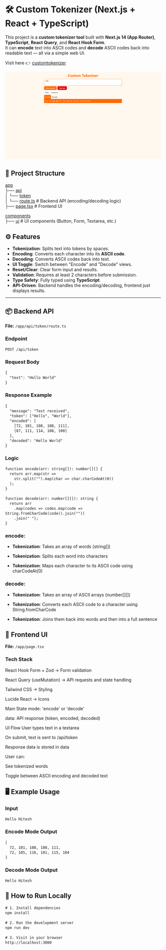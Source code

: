 # 🛠 Custom Tokenizer (Next.js + React + TypeScript)

This project is a **custom tokenizer tool** built with **Next.js 14 (App Router)**, **TypeScript**, **React Query**, and **React Hook Form**.  
It can **encode** text into ASCII codes and **decode** ASCII codes back into readable text — all via a simple web UI.

Visit here 👉 [customtokenizer](https://custom-tokenizer-five.vercel.app/)

[![Alt text](https://raw.githubusercontent.com/pritamjoardar/custom-tokenizer/main/home.png)](https://custom-tokenizer-five.vercel.app/)

## 📂 Project Structure

[app](./app)  
├── [api](./app/api)  
│   └── [token](./app/api/token)  
│       └── [route.ts](./app/api/token/route.ts) # Backend API (encoding/decoding logic)  
├── [page.tsx](./app/page.tsx) # Frontend UI  

[components](./components)  
├── [ui](./components/ui) # UI components (Button, Form, Textarea, etc.)


## ⚙ Features

- **Tokenization**: Splits text into tokens by spaces.
- **Encoding**: Converts each character into its **ASCII code**.
- **Decoding**: Converts ASCII codes back into text.
- **UI Toggle**: Switch between "Encode" and "Decode" views.
- **Reset/Clear**: Clear form input and results.
- **Validation**: Requires at least 2 characters before submission.
- **Type Safety**: Fully typed using **TypeScript**.
- **API-Driven**: Backend handles the encoding/decoding, frontend just displays results.
---

## 📦 Backend API

**File:** `/app/api/token/route.ts`

### Endpoint
```http
POST /api/token
```

### Request Body
```
{
  "text": "Hello World"
}
```

### Response Example
```
{
  "message": "Text received",
  "token": ["Hello", "World"],
  "encoded": [
    [72, 101, 108, 108, 111],
    [87, 111, 114, 108, 100]
  ],
  "decoded": "Hello World"
}
```

### Logic
```
function encode(arr: string[]): number[][] {
  return arr.map(str =>
    str.split("").map(char => char.charCodeAt(0))
  );
}

function decode(arr: number[][]): string {
  return arr
    .map(codes => codes.map(code => String.fromCharCode(code)).join(""))
    .join(" ");
}

```
### encode:

- **Tokenization**: Takes an array of words (string[])

- **Tokenization**: Splits each word into characters

- **Tokenization**: Maps each character to its ASCII code using charCodeAt(0)

### decode:

- **Tokenization**: Takes an array of ASCII arrays (number[][])

- **Tokenization**: Converts each ASCII code to a character using String.fromCharCode

- **Tokenization**: Joins them back into words and then into a full sentence


## 🎨 Frontend UI
**File:** `/app/page.tsx`

### Tech Stack
React Hook Form + Zod → Form validation

React Query (useMutation) → API requests and state handling

Tailwind CSS → Styling

Lucide React → Icons

Main State
mode: 'encode' or 'decode'

data: API response (token, encoded, decoded)

UI Flow
User types text in a textarea

On submit, text is sent to /api/token

Response data is stored in data

User can:

See tokenized words

Toggle between ASCII encoding and decoded text

## 🖥 Example Usage
### Input
```
Hello Hitesh
```
### Encode Mode Output
```
[
  72, 101, 108, 108, 111,
  72, 105, 116, 101, 115, 104
]
```
### Decode Mode Output
```
Hello Hitesh
```

## 🚀 How to Run Locally
```
# 1. Install dependencies
npm install

# 2. Run the development server
npm run dev

# 3. Visit in your browser
http://localhost:3000

```